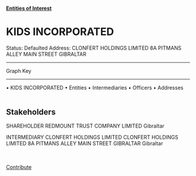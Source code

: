 #### [Entities of Interest](/list.html)
<link rel="stylesheet" type="text/css" href="../../assets/style.css">

<style>
body{background-image:url("http://eoi-graphs.s3-website-eu-west-1.amazonaws.com/KIDS_INCORPORATED.png");background-repeat: no-repeat;background-size: contain;}
.markdown>p>span{background-color: white;}
</style>

# KIDS INCORPORATED
<span>Status: Defaulted
Address: CLONFERT HOLDINGS LIMITED 8A PITMANS ALLEY MAIN STREET  GIBRALTAR
</span>

---



<div class="legend">
Graph Key
<hr>
<span class="focus">• KIDS INCORPORATED</span>
<span class="entity">• Entities</span>
<span class="intermediary">• Intermediaries</span>
<span class="officer">• Officers</span>
<span class="address">• Addresses</span>
</div><br>


## Stakeholders
<span>SHAREHOLDER
REDMOUNT TRUST COMPANY LIMITED
Gibraltar
</span>

<span>INTERMEDIARY
CLONFERT HOLDINGS LIMITED
CLONFERT HOLDINGS LIMITED 8A PITMANS ALLEY MAIN STREET  GIBRALTAR
Gibraltar
</span>


<br><br><a class="contribute_button" href="Readme.md">Contribute</a>